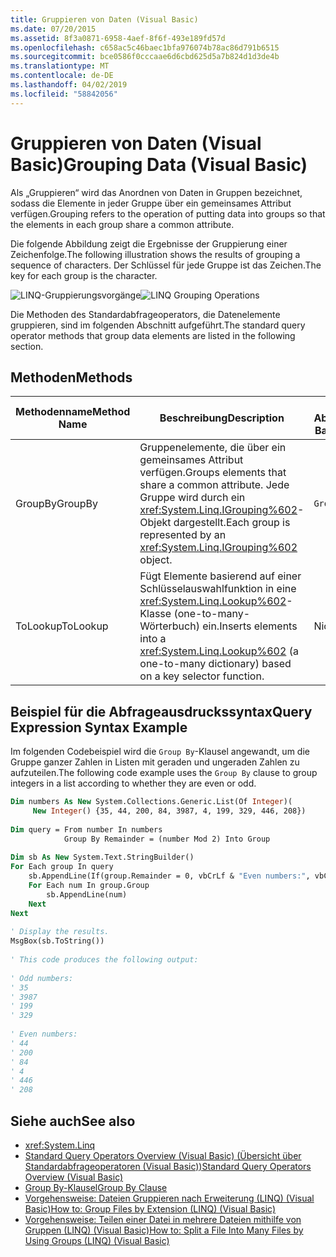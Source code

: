 ```yaml
---
title: Gruppieren von Daten (Visual Basic)
ms.date: 07/20/2015
ms.assetid: 8f3a0871-6958-4aef-8f6f-493e189fd57d
ms.openlocfilehash: c658ac5c46baec1bfa976074b78ac86d791b6515
ms.sourcegitcommit: bce0586f0cccaae6d6cbd625d5a7b824d1d3de4b
ms.translationtype: MT
ms.contentlocale: de-DE
ms.lasthandoff: 04/02/2019
ms.locfileid: "58842056"
---
```

# <a name="grouping-data-visual-basic"></a><span data-ttu-id="9e3a5-102">Gruppieren von Daten (Visual Basic)</span><span class="sxs-lookup"><span data-stu-id="9e3a5-102">Grouping Data (Visual Basic)</span></span>
<span data-ttu-id="9e3a5-103">Als „Gruppieren“ wird das Anordnen von Daten in Gruppen bezeichnet, sodass die Elemente in jeder Gruppe über ein gemeinsames Attribut verfügen.</span><span class="sxs-lookup"><span data-stu-id="9e3a5-103">Grouping refers to the operation of putting data into groups so that the elements in each group share a common attribute.</span></span>  
  
 <span data-ttu-id="9e3a5-104">Die folgende Abbildung zeigt die Ergebnisse der Gruppierung einer Zeichenfolge.</span><span class="sxs-lookup"><span data-stu-id="9e3a5-104">The following illustration shows the results of grouping a sequence of characters.</span></span> <span data-ttu-id="9e3a5-105">Der Schlüssel für jede Gruppe ist das Zeichen.</span><span class="sxs-lookup"><span data-stu-id="9e3a5-105">The key for each group is the character.</span></span>  
  
 <span data-ttu-id="9e3a5-106">![LINQ-Gruppierungsvorgänge](../../../../csharp/programming-guide/concepts/linq/media/linq_group.png "LINQ_Group")</span><span class="sxs-lookup"><span data-stu-id="9e3a5-106">![LINQ Grouping Operations](../../../../csharp/programming-guide/concepts/linq/media/linq_group.png "LINQ_Group")</span></span>  
  
 <span data-ttu-id="9e3a5-107">Die Methoden des Standardabfrageoperators, die Datenelemente gruppieren, sind im folgenden Abschnitt aufgeführt.</span><span class="sxs-lookup"><span data-stu-id="9e3a5-107">The standard query operator methods that group data elements are listed in the following section.</span></span>  
  
## <a name="methods"></a><span data-ttu-id="9e3a5-108">Methoden</span><span class="sxs-lookup"><span data-stu-id="9e3a5-108">Methods</span></span>  
  
|<span data-ttu-id="9e3a5-109">Methodenname</span><span class="sxs-lookup"><span data-stu-id="9e3a5-109">Method Name</span></span>|<span data-ttu-id="9e3a5-110">Beschreibung</span><span class="sxs-lookup"><span data-stu-id="9e3a5-110">Description</span></span>|<span data-ttu-id="9e3a5-111">Visual Basic-Abfrageausdruckssyntax</span><span class="sxs-lookup"><span data-stu-id="9e3a5-111">Visual Basic Query Expression Syntax</span></span>|<span data-ttu-id="9e3a5-112">Weitere Informationen</span><span class="sxs-lookup"><span data-stu-id="9e3a5-112">More Information</span></span>|  
|-----------------|-----------------|------------------------------------------|----------------------|  
|<span data-ttu-id="9e3a5-113">GroupBy</span><span class="sxs-lookup"><span data-stu-id="9e3a5-113">GroupBy</span></span>|<span data-ttu-id="9e3a5-114">Gruppenelemente, die über ein gemeinsames Attribut verfügen.</span><span class="sxs-lookup"><span data-stu-id="9e3a5-114">Groups elements that share a common attribute.</span></span> <span data-ttu-id="9e3a5-115">Jede Gruppe wird durch ein <xref:System.Linq.IGrouping%602>-Objekt dargestellt.</span><span class="sxs-lookup"><span data-stu-id="9e3a5-115">Each group is represented by an <xref:System.Linq.IGrouping%602> object.</span></span>|`Group … By … Into …`|<xref:System.Linq.Enumerable.GroupBy%2A?displayProperty=nameWithType><br /><br /> <xref:System.Linq.Queryable.GroupBy%2A?displayProperty=nameWithType>|  
|<span data-ttu-id="9e3a5-116">ToLookup</span><span class="sxs-lookup"><span data-stu-id="9e3a5-116">ToLookup</span></span>|<span data-ttu-id="9e3a5-117">Fügt Elemente basierend auf einer Schlüsselauswahlfunktion in eine <xref:System.Linq.Lookup%602>-Klasse (one-to-many-Wörterbuch) ein.</span><span class="sxs-lookup"><span data-stu-id="9e3a5-117">Inserts elements into a <xref:System.Linq.Lookup%602> (a one-to-many dictionary) based on a key selector function.</span></span>|<span data-ttu-id="9e3a5-118">Nicht zutreffend.</span><span class="sxs-lookup"><span data-stu-id="9e3a5-118">Not applicable.</span></span>|<xref:System.Linq.Enumerable.ToLookup%2A?displayProperty=nameWithType>|  
  
## <a name="query-expression-syntax-example"></a><span data-ttu-id="9e3a5-119">Beispiel für die Abfrageausdruckssyntax</span><span class="sxs-lookup"><span data-stu-id="9e3a5-119">Query Expression Syntax Example</span></span>  
 <span data-ttu-id="9e3a5-120">Im folgenden Codebeispiel wird die `Group By`-Klausel angewandt, um die Gruppe ganzer Zahlen in Listen mit geraden und ungeraden Zahlen zu aufzuteilen.</span><span class="sxs-lookup"><span data-stu-id="9e3a5-120">The following code example uses the `Group By` clause to group integers in a list according to whether they are even or odd.</span></span>  
  
```vb  
Dim numbers As New System.Collections.Generic.List(Of Integer)(  
     New Integer() {35, 44, 200, 84, 3987, 4, 199, 329, 446, 208})  
  
Dim query = From number In numbers   
            Group By Remainder = (number Mod 2) Into Group  
  
Dim sb As New System.Text.StringBuilder()  
For Each group In query  
    sb.AppendLine(If(group.Remainder = 0, vbCrLf & "Even numbers:", vbCrLf & "Odd numbers:"))  
    For Each num In group.Group  
        sb.AppendLine(num)  
    Next  
Next  
  
' Display the results.  
MsgBox(sb.ToString())  
  
' This code produces the following output:  
  
' Odd numbers:  
' 35  
' 3987  
' 199  
' 329  
  
' Even numbers:  
' 44  
' 200  
' 84  
' 4  
' 446  
' 208  
```  
  
## <a name="see-also"></a><span data-ttu-id="9e3a5-121">Siehe auch</span><span class="sxs-lookup"><span data-stu-id="9e3a5-121">See also</span></span>

- <xref:System.Linq>
- [<span data-ttu-id="9e3a5-122">Standard Query Operators Overview (Visual Basic) (Übersicht über Standardabfrageoperatoren (Visual Basic))</span><span class="sxs-lookup"><span data-stu-id="9e3a5-122">Standard Query Operators Overview (Visual Basic)</span></span>](../../../../visual-basic/programming-guide/concepts/linq/standard-query-operators-overview.md)
- [<span data-ttu-id="9e3a5-123">Group By-Klausel</span><span class="sxs-lookup"><span data-stu-id="9e3a5-123">Group By Clause</span></span>](../../../../visual-basic/language-reference/queries/group-by-clause.md)
- [<span data-ttu-id="9e3a5-124">Vorgehensweise: Dateien Gruppieren nach Erweiterung (LINQ) (Visual Basic)</span><span class="sxs-lookup"><span data-stu-id="9e3a5-124">How to: Group Files by Extension (LINQ) (Visual Basic)</span></span>](../../../../visual-basic/programming-guide/concepts/linq/how-to-group-files-by-extension-linq.md)
- [<span data-ttu-id="9e3a5-125">Vorgehensweise: Teilen einer Datei in mehrere Dateien mithilfe von Gruppen (LINQ) (Visual Basic)</span><span class="sxs-lookup"><span data-stu-id="9e3a5-125">How to: Split a File Into Many Files by Using Groups (LINQ) (Visual Basic)</span></span>](../../../../visual-basic/programming-guide/concepts/linq/how-to-split-a-file-into-many-files-by-using-groups-linq.md)
